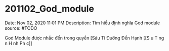 # 201102_God_module

Date: Nov 02, 2020 11:01 PM
Description: Tìm hiểu định nghĩa God module
source: #TODO

God Module được nhắc đến trong quyển [Sáu Tỉ Đường Đến Hạnh [[S u T ng n H nh Ph c]]